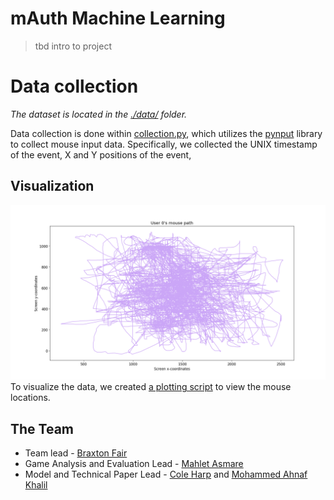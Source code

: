# mAuth Machine Learning
> tbd intro to project

# Data collection
*The dataset is located in the [./data/](./data/) folder.*

Data collection is done within [collection.py](./collection.py), which utilizes the 
[pynput](https://pypi.org/project/pynput/) library to collect mouse input data. Specifically, 
we collected the UNIX timestamp of the event, X and Y positions of the event,

## Visualization
![user 0's path](./media/user_0_path.png)
To visualize the data, we created [a plotting script](./plot.py) to view the mouse locations.

## The Team
- Team lead - [Braxton Fair](https://github.com/taxborn)
- Game Analysis and Evaluation Lead - [Mahlet Asmare](https://github.com/mahletzelalem)
- Model and Technical Paper Lead - [Cole Harp](https://github.com/Cole-Harp) and [Mohammed Ahnaf Khalil](https://github.com/KhalilAhnaf)